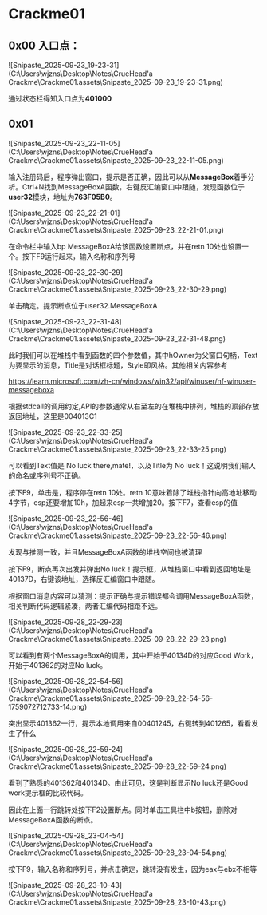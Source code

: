 # Crackme01

## 0x00 入口点：

![Snipaste_2025-09-23_19-23-31](C:\Users\wjzns\Desktop\Notes\CrueHead'а Crackme\Crackme01.assets\Snipaste_2025-09-23_19-23-31.png)

通过状态栏得知入口点为**401000**

## 0x01

![Snipaste_2025-09-23_22-11-05](C:\Users\wjzns\Desktop\Notes\CrueHead'а Crackme\Crackme01.assets\Snipaste_2025-09-23_22-11-05.png)

输入注册码后，程序弹出窗口，提示是否正确，因此可以从**MessageBox**着手分析。Ctrl+N找到MessageBoxA函数，右键反汇编窗口中跟随，发现函数位于**user32**模块，地址为**763F05B0**。

![Snipaste_2025-09-23_22-21-01](C:\Users\wjzns\Desktop\Notes\CrueHead'а Crackme\Crackme01.assets\Snipaste_2025-09-23_22-21-01.png)

在命令栏中输入bp MessageBoxA给该函数设置断点，并在retn 10处也设置一个。按下F9运行起来，输入名称和序列号

![Snipaste_2025-09-23_22-30-29](C:\Users\wjzns\Desktop\Notes\CrueHead'а Crackme\Crackme01.assets\Snipaste_2025-09-23_22-30-29.png)

单击确定。提示断点位于user32.MessageBoxA

![Snipaste_2025-09-23_22-31-48](C:\Users\wjzns\Desktop\Notes\CrueHead'а Crackme\Crackme01.assets\Snipaste_2025-09-23_22-31-48.png)

此时我们可以在堆栈中看到函数的四个参数值，其中hOwner为父窗口句柄，Text为要显示的消息，Title是对话框标题，Style即风格。其他相关内容参考

https://learn.microsoft.com/zh-cn/windows/win32/api/winuser/nf-winuser-messageboxa



根据stdcall的调用约定,API的参数通常从右至左的在堆栈中排列，堆栈的顶部存放返回地址，这里是004013C1

![Snipaste_2025-09-23_22-33-25](C:\Users\wjzns\Desktop\Notes\CrueHead'а Crackme\Crackme01.assets\Snipaste_2025-09-23_22-33-25.png)

可以看到Text值是 No luck there,mate!，以及Title为 No luck！这说明我们输入的命名或序列号不正确。

按下F9，单击是，程序停在retn 10处。retn 10意味着除了堆栈指针向高地址移动4字节，esp还要增加10h，加起来esp一共增加20。按下F7，查看esp的值

![Snipaste_2025-09-23_22-56-46](C:\Users\wjzns\Desktop\Notes\CrueHead'а Crackme\Crackme01.assets\Snipaste_2025-09-23_22-56-46.png)

发现与推测一致，并且MessageBoxA函数的堆栈空间也被清理

按下F9，断点再次出发并弹出No luck！提示框，从堆栈窗口中看到返回地址是40137D，右键该地址，选择反汇编窗口中跟随。

根据窗口消息内容可以猜测：提示正确与提示错误都会调用MessageBoxA函数，相关判断代码逻辑紧凑，两者汇编代码相距不远。

![Snipaste_2025-09-28_22-29-23](C:\Users\wjzns\Desktop\Notes\CrueHead'а Crackme\Crackme01.assets\Snipaste_2025-09-28_22-29-23.png)

可以看到有两个MessageBoxA的调用，其中开始于40134D的对应Good Work，开始于401362的对应No luck。

![Snipaste_2025-09-28_22-54-56](C:\Users\wjzns\Desktop\Notes\CrueHead'а Crackme\Crackme01.assets\Snipaste_2025-09-28_22-54-56-1759072712733-14.png)

突出显示401362一行，提示本地调用来自00401245，右键转到401265，看看发生了什么

![Snipaste_2025-09-28_22-59-24](C:\Users\wjzns\Desktop\Notes\CrueHead'а Crackme\Crackme01.assets\Snipaste_2025-09-28_22-59-24.png)

看到了熟悉的401362和40134D。由此可见，这是判断显示No luck还是Good work提示框的比较代码。

因此在上面一行跳转处按下F2设置断点。同时单击工具栏中b按钮，删除对MessageBoxA函数的断点。

![Snipaste_2025-09-28_23-04-54](C:\Users\wjzns\Desktop\Notes\CrueHead'а Crackme\Crackme01.assets\Snipaste_2025-09-28_23-04-54.png)

按下F9，输入名称和序列号，并点击确定，跳转没有发生，因为eax与ebx不相等

![Snipaste_2025-09-28_23-10-43](C:\Users\wjzns\Desktop\Notes\CrueHead'а Crackme\Crackme01.assets\Snipaste_2025-09-28_23-10-43.png)